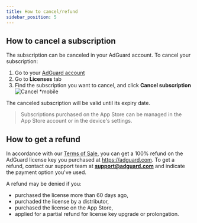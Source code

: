 ```yaml
---
title: How to cancel/refund
sidebar_position: 5
---
```


## How to cancel a subscription

The subscription can be canceled in your AdGuard account. To cancel your subscription:

 1. Go to your [AdGuard account](https://my.adguard.com/)
 2. Go to **Licenses** tab
 3. Find the subscription you want to cancel, and click **Cancel subscription**
     ![Cancel *mobile](https://cdn.adtidy.org/content/kb/ad_blocker/general/newaccount-cancel-sub.png)
 
 The canceled subscription will be valid until its expiry date.

> Subscriptions purchased on the App Store can be managed in the App Store account or in the device's settings.

## How to get a refund

In accordance with our [Terms of Sale](https://adguard.com/terms-of-sale.html), you can get a 100% refund on the AdGuard license key you purchased at https://adguard.com. To get a refund, contact our support team at **support@adguard.com** and indicate the payment option you've used.

A refund may be denied if you:
* purchased the license more than 60 days ago,
* purchaded the license by a distributor,
* purchased the license on the App Store,
* applied for a partial refund for license key upgrade or prolongation.
